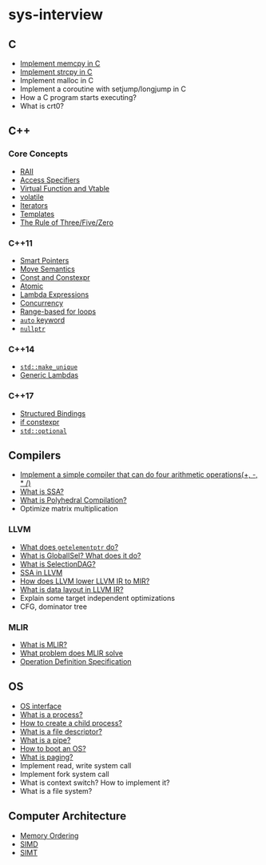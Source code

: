 # sys-interview

## C

- [Implement memcpy in C](./c/README.md#implement-memcpy)
- [Implement strcpy in C](./c/README.md#implement-strcpy)
- Implement malloc in C
- Implement a coroutine with setjump/longjump in C
- How a C program starts executing?
- What is crt0?

## C++

### Core Concepts

- [RAII](./cpp/README.md#raii)
- [Access Specifiers](./cpp/README.md#access-specifiers)
- [Virtual Function and Vtable](./cpp/README.md#virtual-function-and-vtable)
- [volatile](./cpp/README.md#volatile)
- [Iterators](./cpp/README.md#iterators)
- [Templates](./cpp/README.md#templates)
- [The Rule of Three/Five/Zero](./cpp/README.md#the-rule-of-threefivezero)

### C++11

- [Smart Pointers](./cpp/README.md#smart-pointers)
- [Move Semantics](./cpp/README.md#move-semantics)
- [Const and Constexpr](./cpp/README.md#const-and-constexpr)
- [Atomic](./cpp/README.md#atomic)
- [Lambda Expressions](./cpp/README.md#lambda-expressions)
- [Concurrency](./cpp/README.md#concurrency)
- [Range-based for loops](./cpp/README.md#range-based-for-loops)
- [`auto` keyword](./cpp/README.md#auto-keyword)
- [`nullptr`](./cpp/README.md#nullptr)

### C++14

- [`std::make_unique`](./cpp/README.md#stdmake_unique)
- [Generic Lambdas](./cpp/README.md#generic-lambdas)

### C++17

- [Structured Bindings](./cpp/README.md#structured-bindings)
- [if constexpr](./cpp/README.md#if-constexpr)
- [`std::optional`](./cpp/README.md#stdoptional)

## Compilers

- [Implement a simple compiler that can do four arithmetic operations(+, -, * /)](./compilers/README.md#implement-a-compiler-with-four-arithmetic-operations)
- [What is SSA?](./compilers/README.md#SSA)
- [What is Polyhedral Compilation?](./compilers/README.md#polyhedral-compilation)
- Optimize matrix multiplication

### LLVM

- [What does `getelementptr` do?](./compilers/llvm/README.md#getelementptr)
- [What is GlobalISel? What does it do?](./compilers/llvm/README.md#globalisel)
- [What is SelectionDAG?](./compilers/llvm/README.md#selectiondag)
- [SSA in LLVM](./compilers/llvm/README.md#ssa-in-llvm)
- [How does LLVM lower LLVM IR to MIR?](./compilers/llvm/README.md#how-does-llvm-lower-llvm-ir-to-mir)
- [What is data layout in LLVM IR?](./compilers/llvm/README.md#data-layout)
- Explain some target independent optimizations
- CFG, dominator tree

### MLIR

- [What is MLIR?](./compiles/mlir/README.md#what-is-mlir)
- [What problem does MLIR solve](./compilers/mlir/README.md#what-problem-does-mlir-solve)
- [Operation Definition Specification](./compilers/mlir/README.md#operation-definition-specification)

## OS

- [OS interface](./os/README.md#os-interface)
- [What is a process?](./os/README.md#what-is-a-process)
- [How to create a child process?](./os/README.md#how-to-create-a-child-process)
- [What is a file descriptor?](./os/README.md#what-is-a-file-descriptor)
- [What is a pipe?](./os/README.md#what-is-a-pipe)
- [How to boot an OS?](./os/README.md#how-to-boot-an-os)
- [What is paging?](./os/README.md#what-is-paging)
- Implement read, write system call
- Implement fork system call
- What is context switch? How to implement it?
- What is a file system?

## Computer Architecture

- [Memory Ordering](./arch/README.md#memory-ordering)
- [SIMD](./arch/README.md#simd)
- [SIMT](./arch/README.md#simt)
